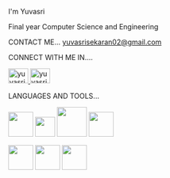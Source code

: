 
I'm Yuvasri

Final year Computer Science and Engineering

CONTACT ME...
yuvasrisekaran02@gmail.com

CONNECT WITH ME IN....

<a href="https://www.linkedin.com/in/yuvi27"> <img align="centre" src="https://github.com/user-attachments/assets/a766f3da-748d-4229-b679-85bfcdaf049d" alt="yuvasri_s" height="30" width="40"/> </a>  <a href="https://www.hackerrank.com/profile/yuvasrisekaran02" target="blank"> <img align="centre" src="https://github.com/user-attachments/assets/d9f8f2f5-e5b6-4149-93d0-5ce75cf5f991" alt="yuvasri_s" height="30" width="40"/> </a> 

LANGUAGES AND TOOLS...

<img src="https://github.com/user-attachments/assets/9eb793a9-a984-4a6e-b2af-a79302923f8b" height="50" width="50">  <img src="https://github.com/user-attachments/assets/a6d87b2a-d78b-4c35-98af-84a0fee9b883" height="40" width="40">  <img src="https://github.com/user-attachments/assets/0222a548-4674-4db2-89a3-30350cae4ecc" height="60" width="60">  <img src="https://github.com/user-attachments/assets/f8d65b51-4f01-458c-99bd-df2e078b746a" height="50" width="50">  



<img src="https://github.com/user-attachments/assets/085029e3-13e4-40d1-bf1a-13ac286a1b13" height="50" width="50">   <img src="https://github.com/user-attachments/assets/bd6fc39c-0b01-4cda-937e-d42500c816cf" heigh="50" width="50">   <img src="https://github.com/user-attachments/assets/a8235189-fc66-403d-ae71-b750542ef8fb" height="50" width="50">














